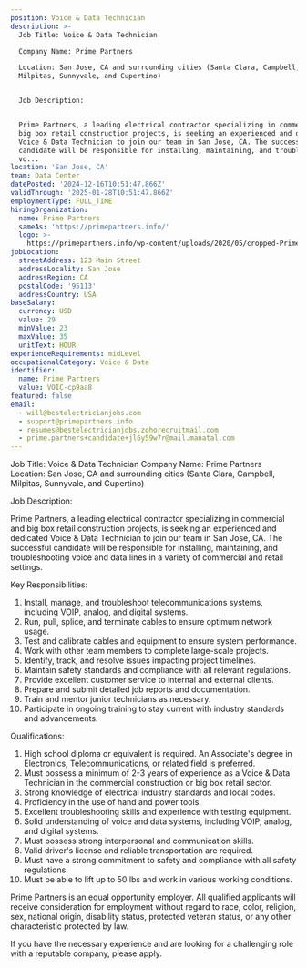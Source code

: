 ```yaml
---
position: Voice & Data Technician
description: >-
  Job Title: Voice & Data Technician

  Company Name: Prime Partners

  Location: San Jose, CA and surrounding cities (Santa Clara, Campbell,
  Milpitas, Sunnyvale, and Cupertino)


  Job Description:


  Prime Partners, a leading electrical contractor specializing in commercial and
  big box retail construction projects, is seeking an experienced and dedicated
  Voice & Data Technician to join our team in San Jose, CA. The successful
  candidate will be responsible for installing, maintaining, and troubleshooting
  vo...
location: 'San Jose, CA'
team: Data Center
datePosted: '2024-12-16T10:51:47.866Z'
validThrough: '2025-01-28T10:51:47.866Z'
employmentType: FULL_TIME
hiringOrganization:
  name: Prime Partners
  sameAs: 'https://primepartners.info/'
  logo: >-
    https://primepartners.info/wp-content/uploads/2020/05/cropped-Prime-Partners-Logo-NO-BG-1-1.png
jobLocation:
  streetAddress: 123 Main Street
  addressLocality: San Jose
  addressRegion: CA
  postalCode: '95113'
  addressCountry: USA
baseSalary:
  currency: USD
  value: 29
  minValue: 23
  maxValue: 35
  unitText: HOUR
experienceRequirements: midLevel
occupationalCategory: Voice & Data
identifier:
  name: Prime Partners
  value: VOIC-cp9aa8
featured: false
email:
  - will@bestelectricianjobs.com
  - support@primepartners.info
  - resumes@bestelectricianjobs.zohorecruitmail.com
  - prime.partners+candidate+jl6y59w7r@mail.manatal.com
---
```




Job Title: Voice & Data Technician
Company Name: Prime Partners
Location: San Jose, CA and surrounding cities (Santa Clara, Campbell, Milpitas, Sunnyvale, and Cupertino)

Job Description:

Prime Partners, a leading electrical contractor specializing in commercial and big box retail construction projects, is seeking an experienced and dedicated Voice & Data Technician to join our team in San Jose, CA. The successful candidate will be responsible for installing, maintaining, and troubleshooting voice and data lines in a variety of commercial and retail settings.

Key Responsibilities:

1. Install, manage, and troubleshoot telecommunications systems, including VOIP, analog, and digital systems.
2. Run, pull, splice, and terminate cables to ensure optimum network usage.
3. Test and calibrate cables and equipment to ensure system performance.
4. Work with other team members to complete large-scale projects.
5. Identify, track, and resolve issues impacting project timelines.
6. Maintain safety standards and compliance with all relevant regulations.
7. Provide excellent customer service to internal and external clients.
8. Prepare and submit detailed job reports and documentation.
9. Train and mentor junior technicians as necessary.
10. Participate in ongoing training to stay current with industry standards and advancements.

Qualifications:

1. High school diploma or equivalent is required. An Associate's degree in Electronics, Telecommunications, or related field is preferred.
2. Must possess a minimum of 2-3 years of experience as a Voice & Data Technician in the commercial construction or big box retail sector.
3. Strong knowledge of electrical industry standards and local codes.
4. Proficiency in the use of hand and power tools.
5. Excellent troubleshooting skills and experience with testing equipment.
6. Solid understanding of voice and data systems, including VOIP, analog, and digital systems.
7. Must possess strong interpersonal and communication skills.
8. Valid driver's license and reliable transportation are required.
9. Must have a strong commitment to safety and compliance with all safety regulations.
10. Must be able to lift up to 50 lbs and work in various working conditions.

Prime Partners is an equal opportunity employer. All qualified applicants will receive consideration for employment without regard to race, color, religion, sex, national origin, disability status, protected veteran status, or any other characteristic protected by law. 

If you have the necessary experience and are looking for a challenging role with a reputable company, please apply.
